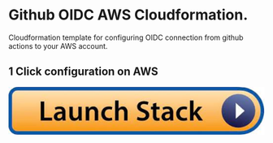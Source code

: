 # Github OIDC AWS Cloudformation.

Cloudformation template for configuring OIDC connection from github actions to your AWS account.

## 1 Click configuration on AWS

[![launch-stack.jpeg](launch-stack.jpeg)](https://console.aws.amazon.com/cloudformation/home#/stacks/new?stackName=buildkite&templateURL=https://public-assets-vincent-claes.s3.eu-west-1.amazonaws.com/+github-oidc-aws-cloudformation/github-oidc-aws-cloudformation.yml)
